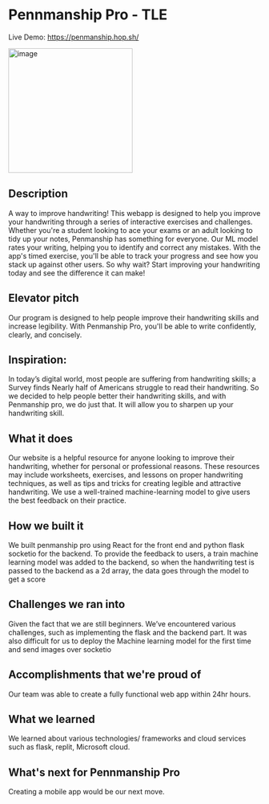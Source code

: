 # Pennmanship Pro - TLE

Live Demo: https://penmanship.hop.sh/


<img width="248" alt="image" src="https://user-images.githubusercontent.com/96634575/211190685-c79dfca5-43d1-4d24-aa2c-6968a5baabf0.png">

## Description

A way to improve handwriting! This webapp is designed to help you improve your handwriting through a series of interactive exercises and challenges. Whether you're a student looking to ace your exams or an adult looking to tidy up your notes, Penmanship has something for everyone. Our ML model rates your writing, helping you to identify and correct any mistakes. With the app's timed exercise, you'll be able to track your progress and see how you stack up against other users. So why wait? Start improving your handwriting today and see the difference it can make!

## Elevator pitch

Our program is designed to help people improve their handwriting skills and increase legibility. With Penmanship Pro, you'll be able to write confidently, clearly, and concisely. 

## Inspiration: 
In today’s digital world, most people are suffering from handwriting skills; a Survey finds Nearly half of Americans struggle to read their handwriting. So we decided to help people better their handwriting skills, and with Penmanship pro, we do just that. It will allow you to sharpen up your handwriting skill. 

## What it does
Our website is a helpful resource for anyone looking to improve their handwriting, whether for personal or professional reasons. These resources may include worksheets, exercises, and lessons on proper handwriting techniques, as well as tips and tricks for creating legible and attractive handwriting. We use a well-trained machine-learning model to give users the best feedback on their practice.

## How we built it
We built penmanship pro using React for the front end and python flask socketio for the backend. To provide the feedback to users, a train machine learning model was added to the backend, so when the handwriting test is passed to the backend as a 2d array, the data goes through the model to get a score


## Challenges we ran into
Given the fact that we are still beginners. We’ve encountered various challenges, such as implementing the flask and the backend part. It was also difficult for us to deploy the Machine learning model for the first time and send images over socketio

## Accomplishments that we're proud of

Our team was able to create a fully functional web app within 24hr hours.  

## What we learned
We learned about various technologies/ frameworks and  cloud services such as flask, replit, Microsoft cloud. 

## What's next for Pennmanship Pro
Creating a mobile app would be our next move.

